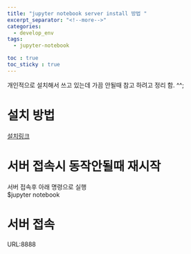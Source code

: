 ```yaml
---
title: "jupyter notebook server install 방법 "
excerpt_separator: "<!--more-->"
categories:
  - develop_env
tags:
  - jupyter-notebook

toc : true
toc_sticky : true
---
```


개인적으로 설치해서 쓰고 있는데 가끔 안될때 참고 하려고 정리 함. ^^;   

# 설치 방법    
[설치링크](https://growingarchive.tistory.com/178)

# 서버 접속시 동작안될때 재시작
서버 접속후 아래 명령으로 실행     
$jupyter notebook  

# 서버 접속  
URL:8888     
